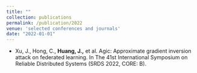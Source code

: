 ```yaml
---
title: ""
collection: publications
permalink: /publication/2022
venue: 'selected conferences and journals'
date: "2022-01-01"
---
```


- Xu, J., Hong, C., **Huang, J.,** et al. Agic: Approximate gradient inversion attack on federated learning. In The 41st International Symposium on Reliable Distributed Systems (SRDS 2022, CORE: B).

